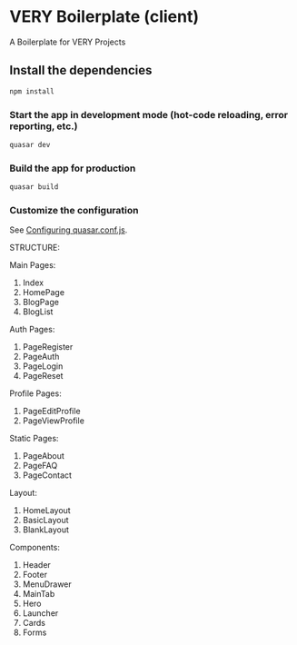 # VERY Boilerplate (client)

A Boilerplate for VERY Projects

## Install the dependencies
```bash
npm install
```

### Start the app in development mode (hot-code reloading, error reporting, etc.)
```bash
quasar dev
```


### Build the app for production
```bash
quasar build
```

### Customize the configuration
See [Configuring quasar.conf.js](https://quasar.dev/quasar-cli/quasar-conf-js).

STRUCTURE:

Main Pages:
1. Index
2. HomePage
3. BlogPage
4. BlogList

Auth Pages:
1. PageRegister
2. PageAuth
3. PageLogin
4. PageReset

Profile Pages:
1. PageEditProfile
2. PageViewProfile

Static Pages:
1. PageAbout
2. PageFAQ
3. PageContact

Layout:
1. HomeLayout
2. BasicLayout
3. BlankLayout

Components:
1. Header
2. Footer
3. MenuDrawer
4. MainTab
5. Hero
6. Launcher
7. Cards
8. Forms
